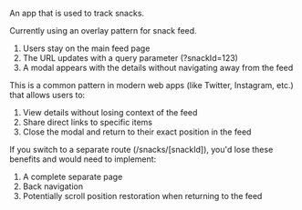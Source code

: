 An app that is used to track snacks.

Currently using an overlay pattern for snack feed.

1. Users stay on the main feed page
2. The URL updates with a query parameter (?snackId=123)
3. A modal appears with the details without navigating away from the feed

This is a common pattern in modern web apps (like Twitter, Instagram, etc.) that allows users to:

1. View details without losing context of the feed
2. Share direct links to specific items
3. Close the modal and return to their exact position in the feed

If you switch to a separate route (/snacks/[snackId]), you'd lose these benefits and would need to implement:

1. A complete separate page
2. Back navigation
3. Potentially scroll position restoration when returning to the feed
